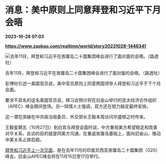 # 消息：美中原则上同意拜登和习近平下月会晤

**2023-10-28 07:03**

**https://www.zaobao.com/realtime/world/story20231028-1446341**

![去年11月，拜登和习近平在峇厘岛二十国集团峰会进行了面对面的会晤。（路透社）](https://static.zaobao.com/s3fs-public/styles/article_large_full/public/articles/2023/10/28/2023-10-06T152146Z1188249206RC2XLX9QNIQRRTRMADP3USA-CHINA-BIDEN-XI_0.JPG?itok=NxXud3Ns "去年11月，拜登和习近平在峇厘岛二十国集团峰会进行了面对面的会晤。（路透社）")

去年11月，拜登和习近平在峇厘岛二十国集团峰会进行了面对面的会晤。（路透社）

彭博社引述一美国官员说，美中官员原则上同意两国领导人拜登和习近平于下个月会面。

要求不具名的这名美国官员说，拜习会预计将在旧金山举行的亚太经济合作组织（APEC）峰会期间登场。另一知情人士强调，双方还在努力敲定最终安排。

这一潜在突破在中共政治局委员、外交部长王毅本周访问华盛顿之时传来。

王毅星期五（10月27日）到白宫与拜登会面时说，中方重视美方希望稳定和改善对华关系，此访的目的就是同美方沟通，在重返峇厘岛基础上，面向旧金山，推动中美关系止跌启稳。

[拜登和习近平上一次见面](https://www.zaobao.com/news/world/story20221115-1333135)，是在去年11月的印度尼西亚峇厘岛二十国集团（G20）峰会。旧金山APEC峰会将在11月15日至17日举行。